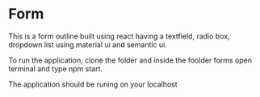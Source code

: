 # Form
This is a form outline built using react having a textfield, radio box, dropdown list using material ui and semantic ui.

To run the application, clone the folder and inside the foolder forms open terminal and type npm start.

The application should be runing on your localhost 
